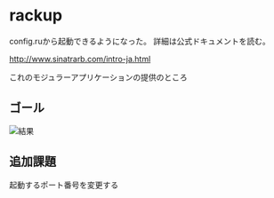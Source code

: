 # rackup
config.ruから起動できるようになった。
詳細は公式ドキュメントを読む。

http://www.sinatrarb.com/intro-ja.html

これのモジュラーアプリケーションの提供のところ

## ゴール
![結果](http://i.imgur.com/6tpzzmg.png)

## 追加課題
起動するポート番号を変更する